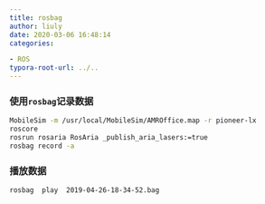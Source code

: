 ```yaml
---
title: rosbag
author: liuly
date: 2020-03-06 16:48:14
categories:

- ROS
typora-root-url: ../..
---
```


### 使用`rosbag`记录数据

```bash
MobileSim -m /usr/local/MobileSim/AMROffice.map -r pioneer-lx
roscore
rosrun rosaria RosAria _publish_aria_lasers:=true
rosbag record -a
```

### 播放数据

```bash
rosbag  play  2019-04-26-18-34-52.bag
```
